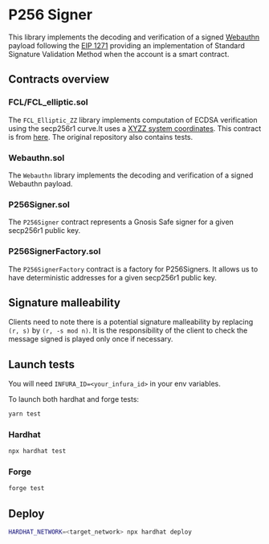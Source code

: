 # P256 Signer
This library implements the decoding and verification of a signed [Webauthn](https://www.w3.org/TR/webauthn-2/) payload following the [EIP 1271](https://eips.ethereum.org/EIPS/eip-1271) providing an implementation of Standard Signature Validation Method when the account is a smart contract.

## Contracts overview

### FCL/FCL_elliptic.sol

The `FCL_Elliptic_ZZ` library implements computation of ECDSA verification using the secp256r1 curve.It uses a [XYZZ system coordinates](https://hyperelliptic.org/EFD/g1p/auto-shortw-xyzz.html).
This contract is from [here](https://github.com/rdubois-crypto/FreshCryptoLib/tree/master). The original repository also contains tests.

### Webauthn.sol

The `Webauthn` library implements the decoding and verification of a signed Webauthn payload.

### P256Signer.sol

The `P256Signer` contract represents a Gnosis Safe signer for a given secp256r1 public key.

### P256SignerFactory.sol

The `P256SignerFactory` contract is a factory for P256Signers. It allows us to have deterministic addresses for a given secp256r1 public key.

## Signature malleability
Clients need to note there is a potential signature malleability by replacing `(r, s)` by `(r, -s mod n)`.
It is the responsibility of the client to check the message signed is played only once if necessary.

## Launch tests

You will need `INFURA_ID=<your_infura_id>` in your env variables.

To launch both hardhat and forge tests:
```bash
yarn test
```

### Hardhat
```bash
npx hardhat test
```

### Forge
```bash
forge test
```

## Deploy

```bash
HARDHAT_NETWORK=<target_network> npx hardhat deploy
```